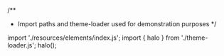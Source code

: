 <!--
type: template
name: search-field
-->
/**
 * Import paths and theme-loader used for demonstration purposes
 */

import './resources/elements/index.js';
import { halo } from './theme-loader.js';
halo();
